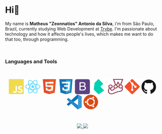 # Hi👋
My name is  **Matheus "Zeonnatios" Antonio da Silva**, i'm from São Paulo, Brazil,  currently studying Web Development at [Trybe](https://www.betrybe.com/).
I'm passionate about technology and how it affects people's lives, which makes me want to do that too, through programming.

&nbsp;
&nbsp;

<!--
### A little more about me
-->

### Languages and Tools
&nbsp;
<div align="center">
<img align="center" alt="JS-ICON" height="50" width="50" src="https://raw.githubusercontent.com/devicons/devicon/master/icons/javascript/javascript-plain.svg">
<img align="center" alt="React-ICON" height="50" width="50" src="https://raw.githubusercontent.com/devicons/devicon/master/icons/react/react-original.svg">
<img align="center" alt="HTML-ICON" height="50" width="50" src="https://raw.githubusercontent.com/devicons/devicon/master/icons/html5/html5-original.svg">
<img align="center" alt="CSS-ICON" height="50" width="50" src="https://raw.githubusercontent.com/devicons/devicon/master/icons/css3/css3-original.svg">
<img align="center" alt="Bootstrap-ICON" height="50" width="50" src="https://raw.githubusercontent.com/devicons/devicon/master/icons/bootstrap/bootstrap-plain.svg">
<img align="center" alt="Bulma-ICON" height="50" width="50" src="https://raw.githubusercontent.com/devicons/devicon/master/icons/bulma/bulma-plain.svg">
<img align="center" alt="Jest-ICON" height="50" width="50" src="https://raw.githubusercontent.com/devicons/devicon/master/icons/jest/jest-plain.svg">
<img align="center" alt="Git-ICON" height="50" width="50" src="https://raw.githubusercontent.com/devicons/devicon/master/icons/git/git-original.svg">
<img align="center" alt="Github-ICON" height="50" width="50" src="https://raw.githubusercontent.com/devicons/devicon/master/icons/github/github-original.svg">
<img align="center" alt="VSCode-ICON" height="50" width="50" src="https://raw.githubusercontent.com/devicons/devicon/master/icons/vscode/vscode-original.svg">
<img align="center" alt="Ubuntu-ICON" height="50" width="50" src="https://raw.githubusercontent.com/devicons/devicon/master/icons/ubuntu/ubuntu-plain.svg">
</div>

&nbsp;
&nbsp;
&nbsp;

 <div align="center">
  <a href="https://github.com/Zeonnatios">
  <img height="180rem" src="https://github-readme-stats.vercel.app/api?username=zeonnatios&show_icons=true&theme=tokyonight&include_all_commits=true&count_private=true"/>
  <img height="180rem" src="https://github-readme-stats.vercel.app/api/top-langs/?username=zeonnatios&layout=compact&langs_count=7&theme=tokyonight"/>
</div>

